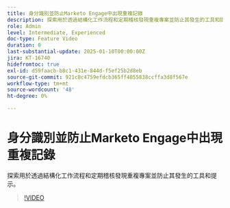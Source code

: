 ```yaml
---
title: 身分識別並防止Marketo Engage中出現重複記錄
description: 探索用於透過結構化工作流程和定期稽核發現重複專案並防止其發生的工具和提示。
role: Admin
level: Intermediate, Experienced
doc-type: Feature Video
duration: 0
last-substantial-update: 2025-01-10T00:00:00Z
jira: KT-16740
hidefromtoc: true
exl-id: d59faacb-b8c1-431e-844d-f5ef25b2d8eb
source-git-commit: 921c8c4759efdcb365ff4055838ccffa3d8f567e
workflow-type: tm+mt
source-wordcount: '48'
ht-degree: 0%

---
```


# 身分識別並防止Marketo Engage中出現重複記錄

探索用於透過結構化工作流程和定期稽核發現重複專案並防止其發生的工具和提示。

>[!VIDEO](https://video.tv.adobe.com/v/3429500/?learn=on&enablevpops)
